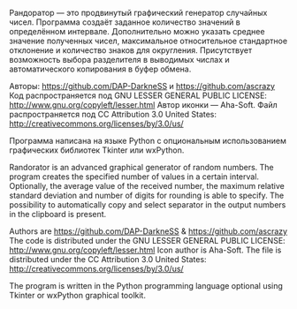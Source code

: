 Рандоратор — это продвинутый графический генератор случайных чисел. Программа создаёт заданное
количество значений в определённом интервале. Дополнительно можно указать среднее значение полученных
чисел, максимальное относительное стандартное отклонение и количество знаков для округления. Присутствует
возможность выбора разделителя в выводимых числах и автоматического копирования в буфер обмена.

Авторы: https://github.com/DAP-DarkneSS и https://github.com/ascrazy
Код распространяется под GNU LESSER GENERAL PUBLIC LICENSE:
http://www.gnu.org/copyleft/lesser.html
Автор иконки — Aha-Soft. Файл распространяется под CC Attribution 3.0 United States:
http://creativecommons.org/licenses/by/3.0/us/

Программа написана на языке Python с опциональным использованием графических библиотек Tkinter или wxPython.

Randorator is an advanced graphical generator of random numbers. The program creates the specified
number of values in a certain interval. Optionally, the average value of the received number,
the maximum relative standard deviation and number of digits for rounding is able to specify. The
possibility to automatically copy and select separator in the output numbers in the clipboard is present.

Authors are https://github.com/DAP-DarkneSS & https://github.com/ascrazy
The code is distributed under the GNU LESSER GENERAL PUBLIC LICENSE:
http://www.gnu.org/copyleft/lesser.html
Icon author is Aha-Soft. The file is distributed under the CC Attribution 3.0 United States:
http://creativecommons.org/licenses/by/3.0/us/

The program is written in the Python programming language optional using Tkinter or wxPython graphical toolkit.